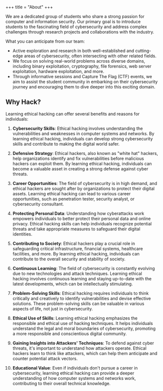 +++
title = "About"
+++

We are a dedicated group of students who share a strong passion for computer and information security. Our primary goal is to introduce students to the fascinating field of cybersecurity and address complex challenges through research projects and collaborations with the industry.

What you can anticipate from our team:

- Active exploration and research in both well-established and cutting-edge areas of cybersecurity, often intersecting with other related fields.
- We focus on solving real-world problems across diverse domains, including binary exploitation, cryptography, file forensics, web server exploitation, hardware exploitation, and more.
- Through informative sessions and Capture The Flag (CTF) events, we aim to assist the student community in embarking on their cybersecurity journey and encouraging them to dive deeper into this exciting domain.

## Why Hack?

Learning ethical hacking can offer several benefits and reasons for individuals:

1. **Cybersecurity Skills**: Ethical hacking involves understanding the vulnerabilities and weaknesses in computer systems and networks. By learning ethical hacking, individuals can develop strong cybersecurity skills and contribute to making the digital world safer.

2. **Defensive Strategy**: Ethical hackers, also known as "white hat" hackers, help organizations identify and fix vulnerabilities before malicious hackers can exploit them. By learning ethical hacking, individuals can become a valuable asset in creating a strong defense against cyber threats.

3. **Career Opportunities**: The field of cybersecurity is in high demand, and ethical hackers are sought after by organizations to protect their digital assets. Learning ethical hacking can lead to various career opportunities, such as penetration tester, security analyst, or cybersecurity consultant.

4. **Protecting Personal Data**: Understanding how cyberattacks work empowers individuals to better protect their personal data and online privacy. Ethical hacking skills can help individuals recognize potential threats and take appropriate measures to safeguard their digital identities.

5. **Contributing to Society**: Ethical hackers play a crucial role in safeguarding critical infrastructure, financial systems, healthcare facilities, and more. By learning ethical hacking, individuals can contribute to the overall security and stability of society.

6. **Continuous Learning**: The field of cybersecurity is constantly evolving due to new technologies and attack techniques. Learning ethical hacking involves continuous learning and staying up-to-date with the latest developments, which can be intellectually stimulating.

7. **Problem-Solving Skills**: Ethical hacking requires individuals to think critically and creatively to identify vulnerabilities and devise effective solutions. These problem-solving skills can be valuable in various aspects of life, not just in cybersecurity.

8. **Ethical Use of Skills**: Learning ethical hacking emphasizes the responsible and ethical use of hacking techniques. It helps individuals understand the legal and moral boundaries of cybersecurity, promoting a more responsible and conscientious digital community.

9. **Gaining Insights into Attackers' Techniques**: To defend against cyber threats, it's important to understand how attackers operate. Ethical hackers learn to think like attackers, which can help them anticipate and counter potential attack vectors.

10. **Educational Value**: Even if individuals don't pursue a career in cybersecurity, learning ethical hacking can provide a deeper understanding of how computer systems and networks work, contributing to their overall technical knowledge.
